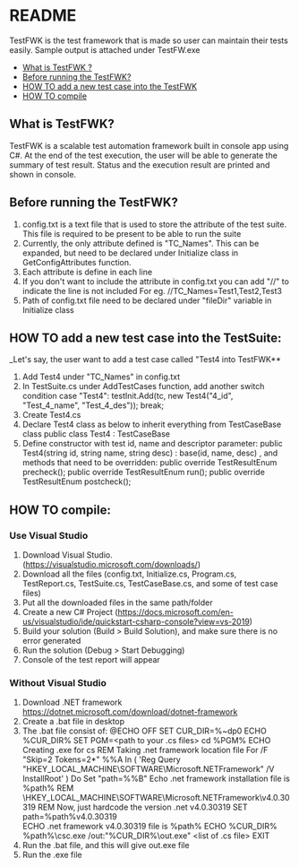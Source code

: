 # README

TestFWK is the test framework that is made so user can maintain their tests easily.
Sample output is attached under TestFW.exe

- [What is TestFWK ?](#what-is-testfwk)
- [Before running the TestFWK?](#what-is-needed)
- [HOW TO add a new test case into the TestFWK](#how-to-add-testcase)
- [HOW TO compile](#how-to-compile)

## What is TestFWK?

TestFWK is a scalable test automation framework built in console app using C#.
At the end of the test execution, the user will be able to generate the
summary of test result. Status and the execution result are printed and
shown in console.

## Before running the TestFWK?
1. config.txt is a text file that is used to store the attribute of the test suite. 
	This file is required to be present to be able to run the suite
1. Currently, the only attribute defined is "TC_Names". This can be expanded, but need to be declared under Initialize class in GetConfigAttributes function.
1. Each attribute is define in each line
1. If you don't want to include the attribute in config.txt you can add "//" to indicate the line is not included 
	For eg. //TC_Names=Test1,Test2,Test3
1. Path of config.txt file need to be declared under "fileDir" variable in Initialize class

## HOW TO add a new test case into the TestSuite:
_Let's say, the user want to add a test case called "Test4 into TestFWK**
1. Add Test4 under "TC_Names" in config.txt
1. In TestSuite.cs under AddTestCases function, add another switch condition
		case "Test4":
            testInit.Add(tc, new Test4("4_id", "Test_4_name", "Test_4_des"));
            break;
1. Create Test4.cs
1. Declare Test4 class as below to inherit everything from TestCaseBase class
		public class Test4 : TestCaseBase
1. Define constructor with test id, name and descriptor parameter:
		  public Test4(string id, string name, string desc) : base(id, name, desc)
	, and methods that need to be overridden:
	 	public override TestResultEnum precheck();
        public override TestResultEnum run();
        public override TestResultEnum postcheck();

## HOW TO compile:

### Use Visual Studio
1. Download Visual Studio. (https://visualstudio.microsoft.com/downloads/)
1. Download all the files (config.txt, Initialize.cs, Program.cs, TestReport.cs, TestSuite.cs, TestCaseBase.cs, and some of test case files)
1. Put all the downloaded files in the same path/folder
1. Create a new C# Project (https://docs.microsoft.com/en-us/visualstudio/ide/quickstart-csharp-console?view=vs-2019)
1. Build your solution (Build > Build Solution), and make sure there is no error generated
1. Run the solution (Debug > Start Debugging)
1. Console of the test report will appear

### Without Visual Studio
1. Download .NET framework https://dotnet.microsoft.com/download/dotnet-framework
1. Create a .bat file in desktop
1.	The .bat file consist of:
	@ECHO OFF
	SET CUR_DIR=%~dp0
	ECHO %CUR_DIR%
	SET PGM=<path to your .cs files>
	cd %PGM%
	ECHO Creating .exe for cs
	REM Taking .net framework location file
	For /F "Skip=2 Tokens=2*" %%A In (
		'Reg Query "HKEY_LOCAL_MACHINE\SOFTWARE\Microsoft\.NETFramework" /V InstallRoot'
	) Do Set "path=%%B" 
	Echo .net framework installation file  is %path%
	REM \HKEY_LOCAL_MACHINE\SOFTWARE\Microsoft\.NETFramework\v4.0.30319
	REM Now, just hardcode the version .net v4.0.30319
	SET path=%path%v4.0.30319\
	ECHO .net framework v4.0.30319 file  is %path%
	ECHO %CUR_DIR%
	%path%\csc.exe /out:"%CUR_DIR%\out.exe" <list of .cs file>
	EXIT
1.	Run the .bat file, and this will give out.exe file
1.	Run the .exe file
